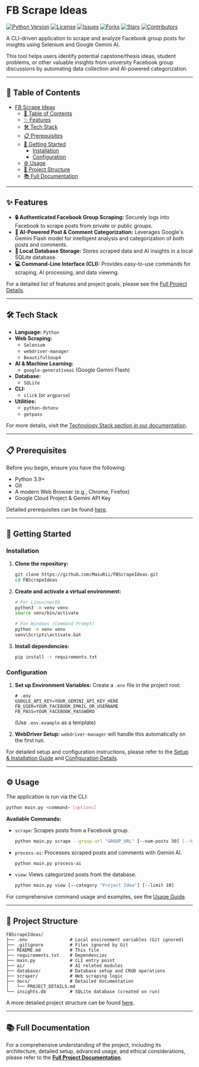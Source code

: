 # FB Scrape Ideas

[![Python Version][python-shield]][python-url]
[![License][license-shield]][license-url]
[![Issues][issues-shield]][issues-url]
[![Forks][forks-shield]][forks-url]
[![Stars][stars-shield]][stars-url]
[![Contributors][contributors-shield]][contributors-url]

A CLI-driven application to scrape and analyze Facebook group posts for insights using Selenium and Google Gemini AI.

This tool helps users identify potential capstone/thesis ideas, student problems, or other valuable insights from university Facebook group discussions by automating data collection and AI-powered categorization.

---

## 📖 Table of Contents

- [FB Scrape Ideas](#fb-scrape-ideas)
  - [📖 Table of Contents](#-table-of-contents)
  - [✨ Features](#-features)
  - [🛠️ Tech Stack](#️-tech-stack)
  - [📋 Prerequisites](#-prerequisites)
  - [🚀 Getting Started](#-getting-started)
    - [Installation](#installation)
    - [Configuration](#configuration)
  - [⚙️ Usage](#️-usage)
  - [📂 Project Structure](#-project-structure)
  - [📚 Full Documentation](#-full-documentation)

---

## ✨ Features

*   **🔒 Authenticated Facebook Group Scraping:** Securely logs into Facebook to scrape posts from private or public groups.
*   **🤖 AI-Powered Post & Comment Categorization:** Leverages Google's Gemini Flash model for intelligent analysis and categorization of both posts and comments.
*   **💾 Local Database Storage:** Stores scraped data and AI insights in a local SQLite database.
*   **💻 Command-Line Interface (CLI):** Provides easy-to-use commands for scraping, AI processing, and data viewing.

For a detailed list of features and project goals, please see the [Full Project Details](docs/PROJECT_DETAILS.md#core-features).

---

## 🛠️ Tech Stack

*   **Language:** `Python`
*   **Web Scraping:**
    *   `Selenium`
    *   `webdriver-manager`
    *   `BeautifulSoup4`
*   **AI & Machine Learning:**
    *   `google-generativeai` (Google Gemini Flash)
*   **Database:**
    *   `SQLite`
*   **CLI:**
    *   `click` (or `argparse`)
*   **Utilities:**
    *   `python-dotenv`
    *   `getpass`

For more details, visit the [Technology Stack section in our documentation](docs/PROJECT_DETAILS.md#technology-stack).

---

## 📋 Prerequisites

Before you begin, ensure you have the following:
*   Python 3.9+
*   Git
*   A modern Web Browser (e.g., Chrome, Firefox)
*   Google Cloud Project & Gemini API Key

Detailed prerequisites can be found [here](docs/PROJECT_DETAILS.md#prerequisites).

---

## 🚀 Getting Started

### Installation

1.  **Clone the repository:**
    ```bash
    git clone https://github.com/MasuRii/FBScrapeIdeas.git
    cd FBScrapeIdeas
    ```
2.  **Create and activate a virtual environment:**
    ```bash
    # For Linux/macOS
    python3 -m venv venv
    source venv/bin/activate
    
    # For Windows (Command Prompt)
    python -m venv venv
    venv\Scripts\activate.bat
    ```
3.  **Install dependencies:**
    ```bash
    pip install -r requirements.txt
    ```

### Configuration

1.  **Set up Environment Variables:**
    Create a `.env` file in the project root:
    ```dotenv
    # .env
    GOOGLE_API_KEY=YOUR_GEMINI_API_KEY_HERE
    FB_USER=YOUR_FACEBOOK_EMAIL_OR_USERNAME
    FB_PASS=YOUR_FACEBOOK_PASSWORD
    ```
    (Use `.env.example` as a template)

2.  **WebDriver Setup:**
    `webdriver-manager` will handle this automatically on the first run.

For detailed setup and configuration instructions, please refer to the [Setup & Installation Guide](docs/PROJECT_DETAILS.md#setup--installation) and [Configuration Details](docs/PROJECT_DETAILS.md#configuration).

---

## ⚙️ Usage

The application is run via the CLI:

```bash
python main.py <command> [options]
```

**Available Commands:**

*   `scrape`: Scrapes posts from a Facebook group.
    ```bash
    python main.py scrape --group-url "GROUP_URL" [--num-posts 50] [--headless]
    ```
*   `process-ai`: Processes scraped posts and comments with Gemini AI.
    ```bash
    python main.py process-ai
    ```
*   `view`: Views categorized posts from the database.
    ```bash
    python main.py view [--category "Project Idea"] [--limit 10]
    ```

For comprehensive command usage and examples, see the [Usage Guide](docs/PROJECT_DETAILS.md#usage-cli-commands).

---

## 📂 Project Structure

```
FBScrapeIdeas/
├── .env                # Local environment variables (Git ignored)
├── .gitignore          # Files ignored by Git
├── README.md           # This file
├── requirements.txt    # Dependencies
├── main.py             # CLI entry point
├── ai/                 # AI related modules
├── database/           # Database setup and CRUD operations
├── scraper/            # Web scraping logic
├── docs/               # Detailed documentation
│   └── PROJECT_DETAILS.md
└── insights.db         # SQLite database (created on run)
```
A more detailed project structure can be found [here](docs/PROJECT_DETAILS.md#project-structure).

---

## 📚 Full Documentation

For a comprehensive understanding of the project, including its architecture, detailed setup, advanced usage, and ethical considerations, please refer to the [**Full Project Documentation**](docs/PROJECT_DETAILS.md).

<!-- Shields.io links -->
[python-shield]: https://img.shields.io/badge/Python-3.9%2B-blue.svg
[python-url]: https://www.python.org/downloads/
[license-shield]: https://img.shields.io/github/license/MasuRii/FBScrapeIdeas
[license-url]: https://github.com/MasuRii/FBScrapeIdeas/blob/main/LICENSE
[issues-shield]: https://img.shields.io/github/issues/MasuRii/FBScrapeIdeas
[issues-url]: https://github.com/MasuRii/FBScrapeIdeas/issues
[forks-shield]: https://img.shields.io/github/forks/MasuRii/FBScrapeIdeas
[forks-url]: https://github.com/MasuRii/FBScrapeIdeas/network/members
[stars-shield]: https://img.shields.io/github/stars/MasuRii/FBScrapeIdeas
[stars-url]: https://github.com/MasuRii/FBScrapeIdeas/stargazers
[contributors-shield]: https://img.shields.io/github/contributors/MasuRii/FBScrapeIdeas
[contributors-url]: https://github.com/MasuRii/FBScrapeIdeas/graphs/contributors
